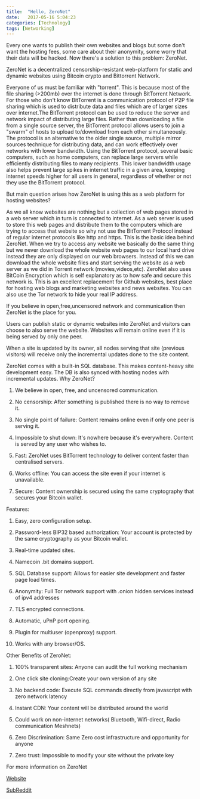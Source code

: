 ```yaml
---
title:  "Hello, ZeroNet"
date:   2017-05-16 5:04:23
categories: [Technology]
tags: [Networking]
---
```


Every one wants to publish their own websites and blogs but some don't want the hosting fees, some care about their anonymity, some worry that their data will be hacked. Now there's a solution to this problem: ZeroNet.

ZeroNet is a decentralized censorship-resistant web-platform for static and dynamic websites using Bitcoin crypto and Bittorrent Network.

Everyone of us must be familiar with "torrent". This is because most of the file sharing (>200mb) over the internet is done through BitTorrent Network. For those who don't know BitTorrent is a communication protocol of P2P file sharing which is used to distribute data and files which are of larger sizes over internet.The BitTorrent protocol can be used to reduce the server and network impact of distributing large files. Rather than downloading a file from a single source server, the BitTorrent protocol allows users to join a "swarm" of hosts to upload to/download from each other simultaneously. The protocol is an alternative to the older single source, multiple mirror sources technique for distributing data, and can work effectively over networks with lower bandwidth. Using the BitTorrent protocol, several basic computers, such as home computers, can replace large servers while efficiently distributing files to many recipients. This lower bandwidth usage also helps prevent large spikes in internet traffic in a given area, keeping internet speeds higher for all users in general, regardless of whether or not they use the BitTorrent protocol.

But main question arises how ZeroNet is using this as a web platform for hosting websites?

As we all know websites are nothing but a collection of web pages stored in a web server which in turn is connected to internet. As a web server is used to store this web pages and distribute them to the computers which are trying to access that website so why not use the BitTorrent Protocol instead of regular internet protocols like http and https. This is the basic idea behind ZeroNet. When we try to access any website we basically do the same thing but we never download the whole website web pages to our local hard drive instead they are only displayed on our web browsers. Instead of this we can download the whole website files and start serving the website as a web server as we did in Torrent network (movies,videos,etc). ZeroNet also uses BitCoin Encryption which is self explanatory as to how safe and secure this network is. This is an excellent replacement for Github websites, best place for hosting web blogs and marketing websites and news websites. You can also use the Tor network to hide your real IP address.

If you believe in open,free,uncensored network and communication then ZeroNet is the place for you.

Users can publish static or dynamic websites into ZeroNet and visitors can choose to also serve the website. Websites will remain online even if it is being served by only one peer.

When a site is updated by its owner, all nodes serving that site (previous visitors) will receive only the incremental updates done to the site content.

ZeroNet comes with a built-in SQL database. This makes content-heavy site development easy. The DB is also synced with hosting nodes with incremental updates.
Why ZeroNet?
    
   1. We believe in open, free, and uncensored communication.
    
   2. No censorship: After something is published there is no way to remove it.
    
   3. No single point of failure: Content remains online even if only one peer is serving it.
    
   4. Impossible to shut down: It's nowhere because it's everywhere. Content is served by any user who wishes to.
    
   5. Fast: ZeroNet uses BitTorrent technology to deliver content faster than centralised servers.
    
   6. Works offline: You can access the site even if your internet is unavailable.
    
   7. Secure: Content ownership is secured using the same cryptography that secures your Bitcoin wallet.

Features:
    
  1.  Easy, zero configuration setup.

  2.  Password-less BIP32 based authorization: Your account is protected by the same cryptography as your Bitcoin wallet.

  3.  Real-time updated sites.

  4.  Namecoin .bit domains support.

  5.  SQL Database support: Allows for easier site development and faster page load times.

  6.  Anonymity: Full Tor network support with .onion hidden services instead of ipv4 addresses

  7.  TLS encrypted connections.

  8.  Automatic, uPnP port opening.

  9.  Plugin for multiuser (openproxy) support.

  10.  Works with any browser/OS.


Other Benefits of ZeroNet:
    
   1. 100% transparent sites: Anyone can audit the full working mechanism
   
   2. One click site cloning:Create your own version of any site
   
   3. No backend code: Execute SQL commands directly from javascript with zero network latency
   
   4. Instant CDN: Your content will be distributed around the world
   
   5. Could work on non-internet networks( Bluetooth, Wifi-direct, Radio communication Meshnets)
   
   6. Zero Discrimination: Same Zero cost infrastructure and opportunity for anyone
   
   7. Zero trust: Impossible to modify your site without the private key

For more information on ZeroNet

[Website][Zeronet Website]

[SubReddit][Zeronet sites]

[Zeronet Website]: https://zeronet.io

[Zeronet sites]: https://www.reddit.com/r/zeronet/